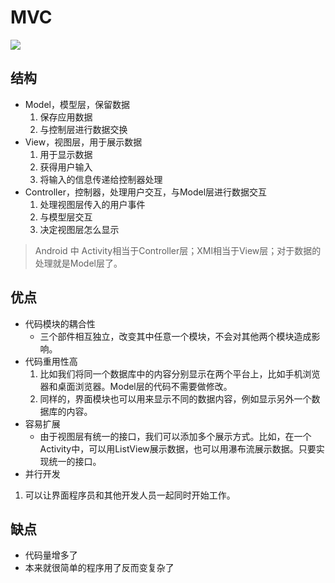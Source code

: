 # MVC

![](https://github.com/onlylemi/res/blob/master/mvc.png)

## 结构

* Model，模型层，保留数据
	1. 保存应用数据
	2. 与控制层进行数据交换
* View，视图层，用于展示数据
	1. 用于显示数据
	2. 获得用户输入
	3. 将输入的信息传递给控制器处理
* Controller，控制器，处理用户交互，与Model层进行数据交互
	1. 处理视图层传入的用户事件
	2. 与模型层交互
	3. 决定视图层怎么显示

> Android 中 Activity相当于Controller层；XMl相当于View层；对于数据的处理就是Model层了。

## 优点

* 代码模块的耦合性
	* 三个部件相互独立，改变其中任意一个模块，不会对其他两个模块造成影响。
* 代码重用性高
	1. 比如我们将同一个数据库中的内容分别显示在两个平台上，比如手机浏览器和桌面浏览器。Model层的代码不需要做修改。
	2. 同样的，界面模块也可以用来显示不同的数据内容，例如显示另外一个数据库的内容。
* 容易扩展
	* 由于视图层有统一的接口，我们可以添加多个展示方式。比如，在一个Activity中，可以用ListView展示数据，也可以用瀑布流展示数据。只要实现统一的接口。
* 并行开发

1. 可以让界面程序员和其他开发人员一起同时开始工作。

## 缺点

* 代码量增多了
* 本来就很简单的程序用了反而变复杂了